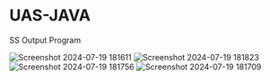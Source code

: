 # UAS-JAVA

SS Output Program

![Screenshot 2024-07-19 181611](https://github.com/user-attachments/assets/4ed92b5e-ea86-4ff4-9a11-d15660acedeb)
![Screenshot 2024-07-19 181823](https://github.com/user-attachments/assets/ddcf8902-aba1-4ad5-9888-3b760b02bb21)
![Screenshot 2024-07-19 181756](https://github.com/user-attachments/assets/92eb62a2-4d0c-4417-abd8-f3327cfdb591)
![Screenshot 2024-07-19 181709](https://github.com/user-attachments/assets/451b8398-6f56-40ae-9d22-8baaed2f93c4)
